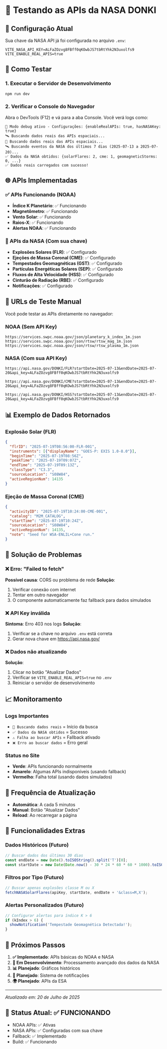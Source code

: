 # 🧪 Testando as APIs da NASA DONKI

## 🔑 Configuração Atual

Sua chave da NASA API já foi configurada no arquivo `.env`:
```
VITE_NASA_API_KEY=ALFaZOzvg8FBff0qKOwbJS7tbRtYhk2N3uxolfs9
VITE_ENABLE_REAL_APIS=true
```

## 🚀 Como Testar

### 1. Executar o Servidor de Desenvolvimento

```bash
npm run dev
```

### 2. Verificar o Console do Navegador

Abra o DevTools (F12) e vá para a aba Console. Você verá logs como:

```
🔬 Modo debug ativo - Configurações: {enableRealAPIs: true, hasNASAKey: true}
🛰️ Buscando dados reais das APIs espaciais...
🚀 Buscando dados reais das APIs espaciais...
🛰️ Buscando eventos da NASA dos últimos 7 dias (2025-07-13 a 2025-07-20)...
✅ Dados da NASA obtidos: {solarFlares: 2, cme: 1, geomagneticStorms: 0, ...}
✅ Dados reais carregados com sucesso!
```

## 🌐 APIs Implementadas

### ✅ APIs Funcionando (NOAA)
- **Índice K Planetário**: ✅ Funcionando
- **Magnetômetro**: ✅ Funcionando
- **Vento Solar**: ✅ Funcionando
- **Raios-X**: ✅ Funcionando
- **Alertas NOAA**: ✅ Funcionando

### 🚀 APIs da NASA (Com sua chave)
- **Explosões Solares (FLR)**: ✅ Configurado
- **Ejeções de Massa Coronal (CME)**: ✅ Configurado
- **Tempestades Geomagnéticas (GST)**: ✅ Configurado
- **Partículas Energéticas Solares (SEP)**: ✅ Configurado
- **Fluxos de Alta Velocidade (HSS)**: ✅ Configurado
- **Cinturão de Radiação (RBE)**: ✅ Configurado
- **Notificações**: ✅ Configurado

## 🔗 URLs de Teste Manual

Você pode testar as APIs diretamente no navegador:

### NOAA (Sem API Key)
```
https://services.swpc.noaa.gov/json/planetary_k_index_1m.json
https://services.swpc.noaa.gov/json/rtsw/rtsw_mag_1m.json
https://services.swpc.noaa.gov/json/rtsw/rtsw_plasma_1m.json
```

### NASA (Com sua API Key)
```
https://api.nasa.gov/DONKI/FLR?startDate=2025-07-13&endDate=2025-07-20&api_key=ALFaZOzvg8FBff0qKOwbJS7tbRtYhk2N3uxolfs9

https://api.nasa.gov/DONKI/CME?startDate=2025-07-13&endDate=2025-07-20&api_key=ALFaZOzvg8FBff0qKOwbJS7tbRtYhk2N3uxolfs9

https://api.nasa.gov/DONKI/HSS?startDate=2025-07-13&endDate=2025-07-20&api_key=ALFaZOzvg8FBff0qKOwbJS7tbRtYhk2N3uxolfs9
```

## 📊 Exemplo de Dados Retornados

### Explosão Solar (FLR)
```json
{
  "flrID": "2025-07-19T08:56:00-FLR-001",
  "instruments": [{"displayName": "GOES-P: EXIS 1.0-8.0"}],
  "beginTime": "2025-07-19T08:56Z",
  "peakTime": "2025-07-19T09:07Z",
  "endTime": "2025-07-19T09:13Z",
  "classType": "C3.3",
  "sourceLocation": "S08W84",
  "activeRegionNum": 14135
}
```

### Ejeção de Massa Coronal (CME)
```json
{
  "activityID": "2025-07-19T10:24:00-CME-001",
  "catalog": "M2M_CATALOG",
  "startTime": "2025-07-19T10:24Z",
  "sourceLocation": "S08W84",
  "activeRegionNum": 14135,
  "note": "Seed for WSA-ENLIL+Cone run."
}
```

## 🐛 Solução de Problemas

### ❌ Erro: "Failed to fetch"
**Possível causa**: CORS ou problema de rede
**Solução**: 
1. Verificar conexão com internet
2. Tentar em outro navegador
3. O componente automaticamente faz fallback para dados simulados

### ❌ API Key inválida
**Sintoma**: Erro 403 nos logs
**Solução**: 
1. Verificar se a chave no arquivo `.env` está correta
2. Gerar nova chave em https://api.nasa.gov/

### ❌ Dados não atualizando
**Solução**:
1. Clicar no botão "Atualizar Dados"
2. Verificar se `VITE_ENABLE_REAL_APIS=true` no `.env`
3. Reiniciar o servidor de desenvolvimento

## 📈 Monitoramento

### Logs Importantes
- `🚀 Buscando dados reais` = Início da busca
- `✅ Dados da NASA obtidos` = Sucesso
- `⚠️ Falha ao buscar APIs` = Fallback ativado
- `❌ Erro ao buscar dados` = Erro geral

### Status no Site
- **Verde**: APIs funcionando normalmente
- **Amarelo**: Algumas APIs indisponíveis (usando fallback)
- **Vermelho**: Falha total (usando dados simulados)

## 🔄 Frequência de Atualização

- **Automática**: A cada 5 minutos
- **Manual**: Botão "Atualizar Dados"
- **Reload**: Ao recarregar a página

## 📱 Funcionalidades Extras

### Dados Históricos (Futuro)
```typescript
// Buscar dados dos últimos 30 dias
const endDate = new Date().toISOString().split('T')[0];
const startDate = new Date(Date.now() - 30 * 24 * 60 * 60 * 1000).toISOString().split('T')[0];
```

### Filtros por Tipo (Futuro)
```typescript
// Buscar apenas explosões classe M ou X
fetchNASASolarFlares(apiKey, startDate, endDate + '&class=M,X');
```

### Alertas Personalizados (Futuro)
```typescript
// Configurar alertas para índice K > 6
if (kIndex > 6) {
  showNotification('Tempestade Geomagnética Detectada!');
}
```

## 🌟 Próximos Passos

1. **✅ Implementado**: APIs básicas do NOAA e NASA
2. **🔄 Em Desenvolvimento**: Processamento avançado dos dados da NASA
3. **📊 Planejado**: Gráficos históricos
4. **🔔 Planejado**: Sistema de notificações
5. **🌍 Planejado**: APIs da ESA

---
*Atualizado em: 20 de Julho de 2025*

## 🎯 Status Atual: ✅ FUNCIONANDO
- NOAA APIs: ✅ Ativas
- NASA APIs: ✅ Configuradas com sua chave
- Fallback: ✅ Implementado
- Build: ✅ Funcionando
